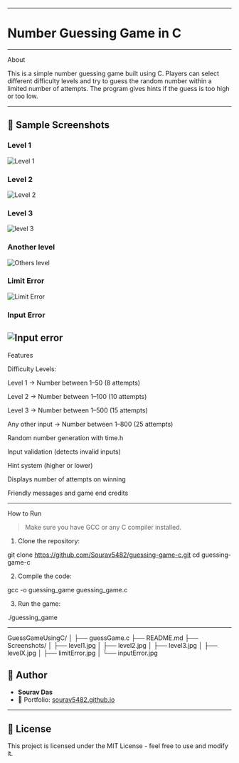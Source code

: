
---

# Number Guessing Game in C

---



About

This is a simple number guessing game built using C.
Players can select different difficulty levels and try to guess the random number within a limited number of attempts.
The program gives hints if the guess is too high or too low.


---
## 📸 Sample Screenshots

###  Level 1
![Level 1](level1.jpg)

### Level 2
![Level 2](level2.jpg)

### Level 3
![level 3](level3.jpg)

### Another level
![ Others level](levelX.jpg)
### Limit Error
![ Limit Error](limitError.jpg)
### Input Error
![ Input error](inputError.jpg)
---


Features

Difficulty Levels:

Level 1 → Number between 1–50 (8 attempts)

Level 2 → Number between 1–100 (10 attempts)

Level 3 → Number between 1–500 (15 attempts)

Any other input → Number between 1–800 (25 attempts)


Random number generation with time.h

Input validation (detects invalid inputs)

Hint system (higher or lower)

Displays number of attempts on winning

Friendly messages and game end credits


---

How to Run

> Make sure you have GCC or any C compiler installed.



1. Clone the repository:

git clone https://github.com/Sourav5482/guessing-game-c.git
cd guessing-game-c


2. Compile the code:

gcc -o guessing_game guessing_game.c


3. Run the game:

./guessing_game

---

GuessGameUsingC/
│
├── guessGame.c
├── README.md
├── Screenshots/
│   ├── level1.jpg
│   ├── level2.jpg
│   ├── level3.jpg
│   ├── levelX.jpg
│   ├── limitError.jpg
│   └── inputError.jpg

## 🙌 Author

- **Sourav Das**
- 📧 Portfolio: [sourav5482.github.io](https://sourav5482.github.io/Portfolio/)

---

## 📜 License

This project is licensed under the MIT License - feel free to use and modify it.

